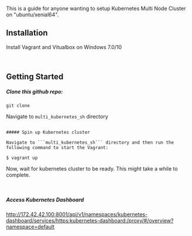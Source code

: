
This is a guide for anyone wanting to setup Kubernetes Multi Node Cluster on "ubuntu/xenial64".

Installation
--

Install Vagrant and Vitualbox on Windows 7.0/10

&nbsp;

Getting Started
--

##### Clone this github repo:
```
git clone 
```

Navigate to ```multi_kubernetes_sh``` directory
```

##### Spin up Kubernetes cluster

Navigate to ```multi_kubernetes_sh``` directory and then run the following command to start the Vagrant:

$ vagrant up
```
Now, wait for kubernetes cluster to be ready. This might take a while to complete.

&nbsp;

##### Access Kubernetes Dashboard

http://172.42.42.100:8001/api/v1/namespaces/kubernetes-dashboard/services/https:kubernetes-dashboard:/proxy/#/overview?namespace=default
